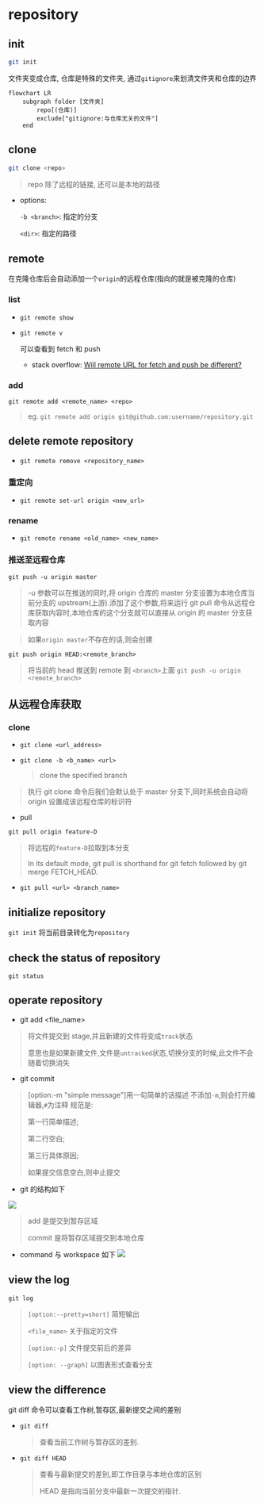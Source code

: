 # repository

## init

```bash
git init
```

文件夹变成仓库, 仓库是特殊的文件夹, 通过`gitignore`来划清文件夹和仓库的边界

```mermaid
flowchart LR
    subgraph folder [文件夹]
        repo[(仓库)]
        exclude["gitignore:与仓库无关的文件"]
    end
```

## clone

```bash
git clone <repo>
```

> repo 除了远程的链接, 还可以是本地的路径

- options:

  `-b <branch>`: 指定的分支

  `<dir>`: 指定的路径

## remote

在克隆仓库后会自动添加一个`origin`的远程仓库(指向的就是被克隆的仓库)

### list

- `git remote show`

- `git remote v`

  可以查看到 fetch 和 push

  - stack overflow: [Will remote URL for fetch and push be different?](https://stackoverflow.com/questions/31747072/will-remote-url-for-fetch-and-push-be-different)

### add

`git remote add <remote_name> <repo>`

> eg. `git remote add origin git@github.com:username/repository.git`

## delete remote repository

- `git remote remove <repository_name>`

### 重定向

- `git remote set-url origin <new_url>`

### rename

- `git remote rename <old_name> <new_name>`

### 推送至远程仓库

`git push -u origin master`

> -u 参数可以在推送的同时,将 origin 仓库的 master 分支设置为本地仓库当前分支的 upstream(上游).添加了这个参数,将来运行 git pull 命令从远程仓库获取内容时,本地仓库的这个分支就可以直接从 origin 的 master 分支获取内容

> 如果`origin master`不存在的话,则会创建

`git push origin HEAD:<remote_branch>`

> 将当前的 head 推送到 remote 到 `<branch>`上面
> `git push -u origin <remote_branch>`

## 从远程仓库获取

### clone

- `git clone <url_address>`

- `git clone -b <b_name> <url>`

  > clone the specified branch

> 执行 git clone 命令后我们会默认处于 master 分支下,同时系统会自动将 origin 设置成该远程仓库的标识符

- pull

`git pull origin feature-D`

> 将远程的`feature-D`拉取到本分支
>
> In its default mode, git pull is shorthand for git fetch followed by git merge FETCH_HEAD.

- `git pull <url> <branch_name>`

## initialize repository

`git init` 将当前目录转化为`repository`

## check the status of repository

`git status`

## operate repository

- git add <file_name>

> 将文件提交到 stage,并且新建的文件将变成`track`状态
>
> 意思也是如果新建文件,文件是`untracked`状态,切换分支的时候,此文件不会随着切换消失

- git commit

> [option:-m "simple message"]用一句简单的话描述
> 不添加`-m`,则会打开编辑器,`#`为注释
> 规范是:
>
> 第一行简单描述;
>
> 第二行空白;
>
> 第三行具体原因;
>
> 如果提交信息空白,则中止提交

- git 的结构如下

![](./_image/2022-04-03/c3faabb31694e73c3b53a17237ecb549.jpg)

> add 是提交到暂存区域
>
> commit 是将暂存区域提交到本地仓库

- command 与 workspace 如下
  ![](./_image/2022-04-03/a7eb70db67637baa39d20951842199f7.jpg)

## view the log

`git log`

> `[option:--pretty=short]` 简短输出
>
> `<file_name>` 关于指定的文件
>
> `[option:-p]` 文件提交前后的差异
>
> `[option: --graph]` 以图表形式查看分支

## view the difference

git diff 命令可以查看工作树,暂存区,最新提交之间的差别

- `git diff`

  > 查看当前工作树与暂存区的差别.

- `git diff HEAD`
  > 查看与最新提交的差别,即工作目录与本地仓库的区别
  >
  > HEAD 是指向当前分支中最新一次提交的指针.
